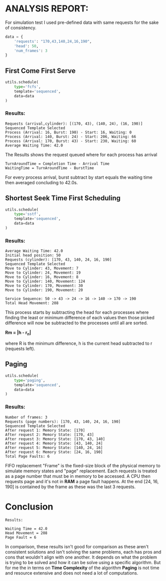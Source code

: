 # ANALYSIS REPORT:

For simulation test I used pre-defined data with same requests for the sake of consistency.

```python
data = {
    'requests': "170,43,140,24,16,190",
    'head': 50,
    'num_frames': 3
}
```

## First Come First Serve
```python
utils.schedule(
    type='fcfs', 
    template='sequenced',
    data=data
)
```
### Results:
```
Requests (arrival,cylinder): [(170, 43), (140, 24), (16, 190)]
Sequenced Template Selected
Process (Arrival: 16, Burst: 190) - Start: 16, Waiting: 0
Process (Arrival: 140, Burst: 24) - Start: 206, Waiting: 66
Process (Arrival: 170, Burst: 43) - Start: 230, Waiting: 60
Average Waiting Time: 42.0
```

The Results shows the request queued where for each process has arrival

```
TurnAroundTime = Completion Time - Arrival Time
WaitingTime = TurnAroundTime - BurstTime
```

For every process arrival, burst subtract by start equals the waiting time
then averaged concluding to 42.0s.

## Shortest Seek Time First Scheduling 
```python
utils.schedule(
    type='sstf', 
    template='sequenced',
    data=data
)
```
### Results:
```
Average Waiting Time: 42.0
Initial head position: 50 
Requests (cylinder): [170, 43, 140, 24, 16, 190]
Sequenced Template Selected
Move to Cylinder: 43, Movement: 7
Move to Cylinder: 24, Movement: 19
Move to Cylinder: 16, Movement: 8
Move to Cylinder: 140, Movement: 124
Move to Cylinder: 170, Movement: 30
Move to Cylinder: 190, Movement: 20

Service Sequence: 50 -> 43 -> 24 -> 16 -> 140 -> 170 -> 190
Total Head Movement: 208
```

This process starts by subtracting the head for each processes where finding the least or minimum difference of each values then those picked difference will now be subtracted to the processes until all are sorted.

**Rm = |h - r<sub>n</sub>|**

where R is the minimum difference, h is the current head subtracted to r (requests left).

## Paging
```python
utils.schedule(
    type='paging', 
    template='sequenced',
    data=data
)
```

### Results:
```
Number of frames: 3 
Requests (page numbers): [170, 43, 140, 24, 16, 190]
Sequenced Template Selected
After request 1: Memory State: [170]
After request 2: Memory State: [170, 43]
After request 3: Memory State: [170, 43, 140]
After request 4: Memory State: [43, 140, 24]
After request 5: Memory State: [140, 24, 16]
After request 6: Memory State: [24, 16, 190]
Total Page Faults: 6
```

FIFO replacement "Frame" is the fixed-size block of the physical memory to simulate memory states and "page" replacement. Each requests is treated as a page number that must be in memory to be accessed. A CPU then requests page and it's not in **RAM** a page fault happens. At the end [24, 16, 190] is contained by the frame as these was the last 3 requests.

# Conclusion

```
Results: 

Waiting Time = 42.0
Head Movement = 208
Page Fault = 6
```

In comparison, these results isn't good for comparison as these aren't consistent solutions and isn't solving the same problems, each has pros and cons that wouldn't align with one another. It depends on what the problem is trying to be solved and how it can be solve using a specific algorithm. But for me the in terms on **Time Complexity** of the algorithm **Paging** is not time and resource extensive and does not need a lot of computations. 
